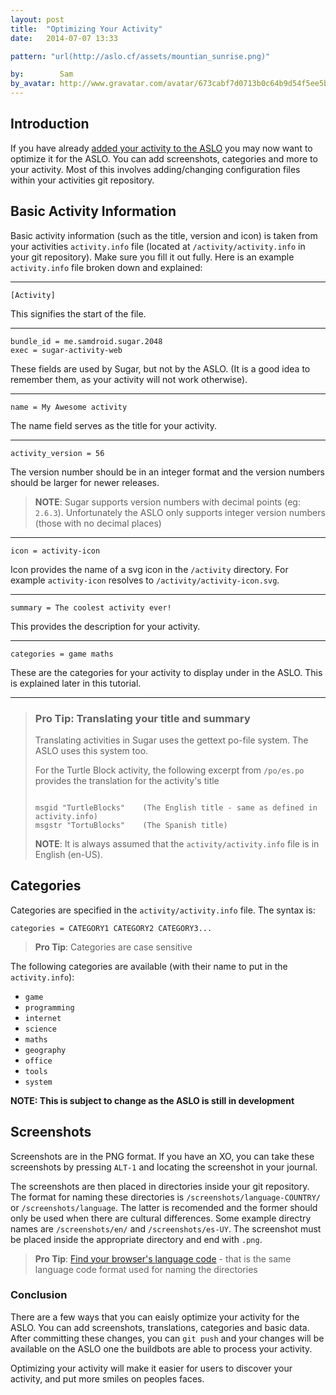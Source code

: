 ```yaml
---
layout: post
title:  "Optimizing Your Activity"
date:   2014-07-07 13:33

pattern: "url(http://aslo.cf/assets/mountian_sunrise.png)"

by:        Sam
by_avatar: http://www.gravatar.com/avatar/673cabf7d0713b0c64b9d54f5ee5b2e2
---
```



## Introduction


If you have already [added your activity to the ASLO][add tutorial] you may now 
want to optimize it for the ASLO.  You can add screenshots, categories and
more to your activity.  Most of this involves adding/changing configuration
files within your activities git repository.


## Basic Activity Information


Basic activity information (such as the title, version and icon) is taken from 
your activities `activity.info` file (located at `/activity/activity.info` 
in your git repository).  Make sure you fill it out fully.  Here is an example 
`activity.info` file broken down and explained:

----

`[Activity]`

This signifies the start of the file.

----

<pre><code class="big">bundle_id = me.samdroid.sugar.2048
exec = sugar-activity-web</code></pre>

These fields are used by Sugar, but not by the ASLO.
(It is a good idea to remember them, as your activity will not work otherwise).

----

`name = My Awesome activity`

The name field serves as the title for your activity.

----

`activity_version = 56`

The version number should be in an integer format and the version numbers should
be larger for newer releases.
>**NOTE**: Sugar supports version numbers with decimal points (eg: `2.6.3`).
> Unfortunately the ASLO only supports integer version numbers 
> (those with no decimal places)

----

`icon = activity-icon`

Icon provides the name of a svg icon in the `/activity` directory.  For example
`activity-icon` resolves to `/activity/activity-icon.svg`.

----

`summary = The coolest activity ever!`

This provides the description for your activity.

----

`categories = game maths`

These are the categories for your activity to display under in the ASLO. 
This is explained later in this tutorial.

----

> ### Pro Tip: Translating your title and summary
> Translating activities in Sugar uses the gettext po-file system.
> The ASLO uses this system too.
> 
> For the Turtle Block activity, the following excerpt from `/po/es.po` provides the
> translation for the activity's title
> 
> <pre><code class="big">
> msgid "TurtleBlocks"    (The English title - same as defined in activity.info)
> msgstr "TortuBlocks"    (The Spanish title)
> </code></pre>
> 
> **NOTE**: It is always assumed that the `activity/activity.info` 
> file is in English (en-US).


## Categories


Categories are specified in the `activity/activity.info` file.  The syntax is:



`categories = CATEGORY1 CATEGORY2 CATEGORY3...`



> **Pro Tip**: Categories are case sensitive


The following categories are available (with their name to put in the 
`activity.info`):


* `game`
* `programming`
* `internet`
* `science`
* `maths`
* `geography`
* `office`
* `tools`
* `system`
 
**NOTE: This is subject to change as the ASLO is still in development**


## Screenshots


Screenshots are in the PNG format.  If you have an XO, you can take these
screenshots by pressing `ALT-1` and locating the screenshot in your journal.


The screenshots are then placed in directories inside your git repository. 
The format for naming these directories is `/screenshots/language-COUNTRY/`
or `/screenshots/language`.  The latter is recomended and the former
should only be used when there are cultural differences.  Some example directry
names are `/screenshots/en/` and `/screenshots/es-UY`.  The screenshot must be
placed inside the appropriate directory and end with `.png`.


> **Pro Tip**: [Find your browser's language code][1] - that is the same
> language code format used for naming the directories


### Conclusion


There are a few ways that you can eaisly optimize your activity for the ASLO.
You can add screenshots, translations, categories and basic data.
After committing these changes, you can `git push` and your changes will be
available on the ASLO one the buildbots are able to process your activity. 


Optimizing your activity will make it easier for users to discover your
activity, and put more smiles on peoples faces.


[add tutorial]: /blog/adding-your-activity/ "Add your activity to the ASLO"
[1]: http://jsfiddle.net/2a6xd/1/embedded/result/

